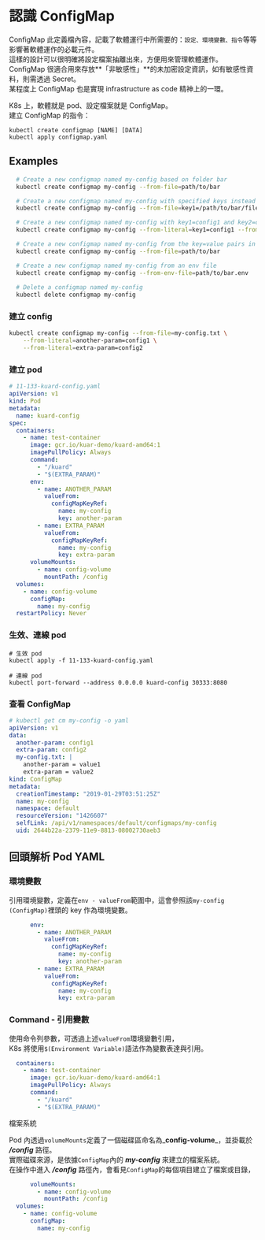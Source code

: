 # 認識 ConfigMap

ConfigMap 此定義檔內容，記載了軟體運行中所需要的：`設定、環境變數、指令`等等影響著軟體運作的必載元件。  
這樣的設計可以很明確將設定檔案抽離出來，方便用來管理軟體運作。  
ConfigMap 很適合用來存放**「非敏感性」**的未加密設定資訊，如有敏感性資料，則需透過 Secret。  
某程度上 ConfigMap 也是實現 infrastructure as code 精神上的一環。

K8s 上，軟體就是 pod、設定檔案就是 ConfigMap。  
建立 ConfigMap 的指令：

```text
kubectl create configmap [NAME] [DATA]
kubectl apply configmap.yaml
```

## Examples

```bash
  # Create a new configmap named my-config based on folder bar
  kubectl create configmap my-config --from-file=path/to/bar

  # Create a new configmap named my-config with specified keys instead of file basenames on disk
  kubectl create configmap my-config --from-file=key1=/path/to/bar/file1.txt --from-file=key2=/path/to/bar/file2.txt

  # Create a new configmap named my-config with key1=config1 and key2=config2
  kubectl create configmap my-config --from-literal=key1=config1 --from-literal=key2=config2

  # Create a new configmap named my-config from the key=value pairs in the file
  kubectl create configmap my-config --from-file=path/to/bar

  # Create a new configmap named my-config from an env file
  kubectl create configmap my-config --from-env-file=path/to/bar.env
  
  # Delete a configmap named my-config
  kubectl delete configmap my-config
```

### 建立 config

```bash
kubectl create configmap my-config --from-file=my-config.txt \
    --from-literal=another-param=config1 \
    --from-literal=extra-param=config2

```

### 建立 pod

```yaml
# 11-133-kuard-config.yaml
apiVersion: v1
kind: Pod
metadata:
  name: kuard-config
spec:
  containers:
    - name: test-container
      image: gcr.io/kuar-demo/kuard-amd64:1
      imagePullPolicy: Always
      command:
        - "/kuard"
        - "$(EXTRA_PARAM)"
      env:
        - name: ANOTHER_PARAM
          valueFrom:
            configMapKeyRef:
              name: my-config
              key: another-param
        - name: EXTRA_PARAM
          valueFrom:
            configMapKeyRef:
              name: my-config
              key: extra-param
      volumeMounts:
        - name: config-volume
          mountPath: /config
  volumes:
    - name: config-volume
      configMap:
        name: my-config
  restartPolicy: Never
```

### 生效、連線 pod

```text
# 生效 pod
kubectl apply -f 11-133-kuard-config.yaml

# 連線 pod
kubectl port-forward --address 0.0.0.0 kuard-config 30333:8080
```

### 查看 ConfigMap

```yaml
# kubectl get cm my-config -o yaml
apiVersion: v1
data:
  another-param: config1
  extra-param: config2
  my-config.txt: |
    another-param = value1
    extra-param = value2
kind: ConfigMap
metadata:
  creationTimestamp: "2019-01-29T03:51:25Z"
  name: my-config
  namespace: default
  resourceVersion: "1426607"
  selfLink: /api/v1/namespaces/default/configmaps/my-config
  uid: 2644b22a-2379-11e9-8813-08002730aeb3
```

## 回頭解析 Pod YAML

### 環境變數

引用環境變數，定義在`env - valueFrom`範圍中，這會參照該`my-config (ConfigMap)`裡頭的 key 作為環境變數。

```yaml
      env:
        - name: ANOTHER_PARAM
          valueFrom:
            configMapKeyRef:
              name: my-config
              key: another-param
        - name: EXTRA_PARAM
          valueFrom:
            configMapKeyRef:
              name: my-config
              key: extra-param
```

### Command - 引用變數

使用命令列參數，可透過上述`valueFrom`環境變數引用，  
K8s 將使用`$(Environment Variable)`語法作為變數表達與引用。

```yaml
  containers:
    - name: test-container
      image: gcr.io/kuar-demo/kuard-amd64:1
      imagePullPolicy: Always
      command:
        - "/kuard"
        - "$(EXTRA_PARAM)"
```

檔案系統

Pod 內透過`volumeMounts`定義了一個磁碟區命名為_**config-volume**_，並掛載於 _**/config**_ 路徑。  
實際磁碟來源，是依據`ConfigMap`內的 _**my-config**_ 來建立的檔案系統。  
在操作中進入 _**/config**_ 路徑內，會看見`ConfigMap`的每個項目建立了檔案或目錄，

```yaml
      volumeMounts:
        - name: config-volume
          mountPath: /config
  volumes:
    - name: config-volume
      configMap:
        name: my-config
```

